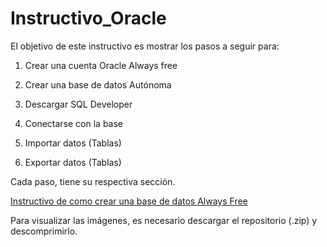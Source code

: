 # Instructivo_Oracle

El objetivo de este instructivo es mostrar los pasos a seguir para:

1. Crear una cuenta Oracle Always free

2. Crear una base de datos Autónoma

3. Descargar SQL Developer

4. Conectarse con la base

5. Importar datos (Tablas)

6. Exportar datos (Tablas) 

   

Cada paso, tiene su respectiva sección.



[Instructivo de como crear una base de datos Always Free](https://github.com/PedroBlanco23/Instructivo_Oracle/blob/master/Instructivo_Oracle.md)



Para visualizar las imágenes, es necesario descargar el repositorio (.zip) y descomprimirlo.



